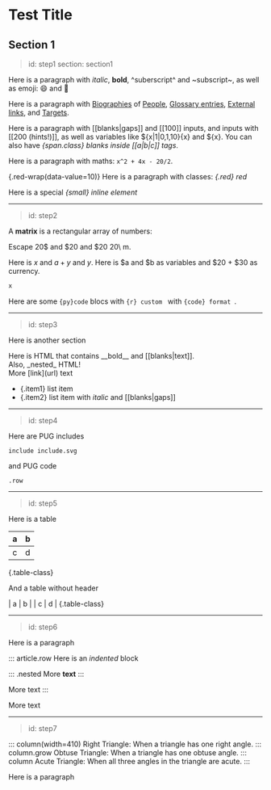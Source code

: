 # Test Title

## Section 1 

> id: step1
> section: section1

Here is a paragraph with _italic_, __bold__, ^suberscript^ and ~subscript~,
as well as emoji: :smile: and :penguin:

Here is a paragraph with [Biographies](bio:gauss) of [People](bio:euler),
[Glossary entries](gloss:polygon), [External links](https://mathigon.org), and
[Targets](->#step1).

Here is a paragraph with [[blanks|gaps]] and [[100]] inputs, and inputs with
[[200 (hints!)]], as well as variables like ${x|1|0,1,10}{x} and ${x}. You
can also have _{span.class} blanks inside [[a|b|c]] tags_.

Here is a paragraph with maths: `x^2 + 4x - 20/2`.

{.red-wrap(data-value=10)} Here is a paragraph with classes: _{.red} red_

Here is a special _{small} inline element_

---
> id: step2

A **matrix** is a rectangular array of numbers: 

Escape 20\$ and \$20 and $20 20\ m.

Here is $x$ and $a + y$ and $y$. Here is $a and $b as variables and $20 + $30 as currency.

``` latex
x
```

Here are some `{py}code` blocs with `{r} custom `  with `{code} format `.

---
> id: step3

Here is another section

<div class="row">
  Here is HTML that contains __bold__ and [[blanks|text]].
  <div>Also, _nested_ HTML!</div>
</div>
<div>More [link](url) text</div>

* {.item1} list item 
* {.item2} list item with _italic_ and [[blanks|gaps]]

---
> id: step4

Here are PUG includes

    include include.svg

and PUG code

    .row

---
> id: step5

Here is a table

| a | b |
| - | - |
| c | d |
{.table-class}

And a table without header

| a | b |
| c | d |
{.table-class}

---
> id: step6

Here is a paragraph

::: article.row
Here is an _indented_ block

::: .nested
More __text__
:::

More text
:::

More text 

---
> id: step7

::: column(width=410)
Right Triangle: When a triangle has one right angle.
::: column.grow
Obtuse Triangle: When a triangle has one obtuse angle.
::: column
Acute Triangle: When all three angles in the triangle are acute.
:::

Here is a paragraph
